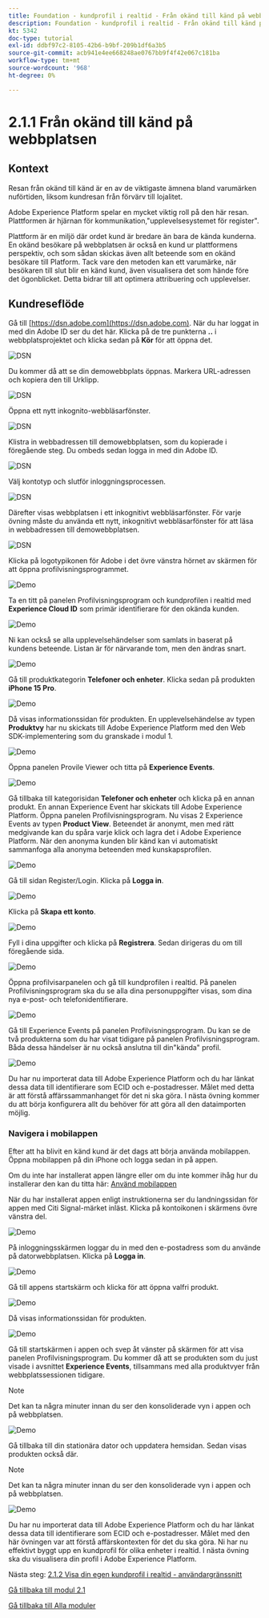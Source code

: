 ```yaml
---
title: Foundation - kundprofil i realtid - Från okänd till känd på webbplatsen
description: Foundation - kundprofil i realtid - Från okänd till känd på webbplatsen
kt: 5342
doc-type: tutorial
exl-id: ddbf97c2-8105-42b6-b9bf-209b1df6a3b5
source-git-commit: acb941e4ee668248ae0767bb9f4f42e067c181ba
workflow-type: tm+mt
source-wordcount: '968'
ht-degree: 0%

---
```


# 2.1.1 Från okänd till känd på webbplatsen

## Kontext

Resan från okänd till känd är en av de viktigaste ämnena bland varumärken nuförtiden, liksom kundresan från förvärv till lojalitet.

Adobe Experience Platform spelar en mycket viktig roll på den här resan. Plattformen är hjärnan för kommunikation,&quot;upplevelsesystemet för register&quot;.

Plattform är en miljö där ordet kund är bredare än bara de kända kunderna. En okänd besökare på webbplatsen är också en kund ur plattformens perspektiv, och som sådan skickas även allt beteende som en okänd besökare till Platform. Tack vare den metoden kan ett varumärke, när besökaren till slut blir en känd kund, även visualisera det som hände före det ögonblicket. Detta bidrar till att optimera attribuering och upplevelser.

## Kundreseflöde

Gå till [https://dsn.adobe.com](https://dsn.adobe.com). När du har loggat in med din Adobe ID ser du det här. Klicka på de tre punkterna **..** i webbplatsprojektet och klicka sedan på **Kör** för att öppna det.

![DSN](./../../datacollection/module1.1/images/web8.png)

Du kommer då att se din demowebbplats öppnas. Markera URL-adressen och kopiera den till Urklipp.

![DSN](../../gettingstarted/gettingstarted/images/web3.png)

Öppna ett nytt inkognito-webbläsarfönster.

![DSN](../../gettingstarted/gettingstarted/images/web4.png)

Klistra in webbadressen till demowebbplatsen, som du kopierade i föregående steg. Du ombeds sedan logga in med din Adobe ID.

![DSN](../../gettingstarted/gettingstarted/images/web5.png)

Välj kontotyp och slutför inloggningsprocessen.

![DSN](../../gettingstarted/gettingstarted/images/web6.png)

Därefter visas webbplatsen i ett inkognitivt webbläsarfönster. För varje övning måste du använda ett nytt, inkognitivt webbläsarfönster för att läsa in webbadressen till demowebbplatsen.

![DSN](../../gettingstarted/gettingstarted/images/web7.png)

Klicka på logotypikonen för Adobe i det övre vänstra hörnet av skärmen för att öppna profilvisningsprogrammet.

![Demo](../../datacollection/module1.2/images/pv1.png)

Ta en titt på panelen Profilvisningsprogram och kundprofilen i realtid med **Experience Cloud ID** som primär identifierare för den okända kunden.

![Demo](../../datacollection/module1.2/images/pv2.png)

Ni kan också se alla upplevelsehändelser som samlats in baserat på kundens beteende. Listan är för närvarande tom, men den ändras snart.

![Demo](../../datacollection/module1.2/images/pv3.png)

Gå till produktkategorin **Telefoner och enheter**. Klicka sedan på produkten **iPhone 15 Pro**.

![Demo](../../datacollection/module1.2/images/pv4.png)

Då visas informationssidan för produkten. En upplevelsehändelse av typen **Produktvy** har nu skickats till Adobe Experience Platform med den Web SDK-implementering som du granskade i modul 1.

![Demo](../../datacollection/module1.2/images/pv5.png)

Öppna panelen Provile Viewer och titta på **Experience Events**.

![Demo](../../datacollection/module1.2/images/pv6.png)

Gå tillbaka till kategorisidan **Telefoner och enheter** och klicka på en annan produkt. En annan Experience Event har skickats till Adobe Experience Platform. Öppna panelen Profilvisningsprogram. Nu visas 2 Experience Events av typen **Product View**. Beteendet är anonymt, men med rätt medgivande kan du spåra varje klick och lagra det i Adobe Experience Platform. När den anonyma kunden blir känd kan vi automatiskt sammanfoga alla anonyma beteenden med kunskapsprofilen.

![Demo](../../datacollection/module1.2/images/pv7.png)

Gå till sidan Register/Login. Klicka på **Logga in**.

![Demo](../../datacollection/module1.2/images/pv8.png)

Klicka på **Skapa ett konto**.

![Demo](../../datacollection/module1.2/images/pv9.png)

Fyll i dina uppgifter och klicka på **Registrera**. Sedan dirigeras du om till föregående sida.

![Demo](../../datacollection/module1.2/images/pv10.png)

Öppna profilvisarpanelen och gå till kundprofilen i realtid. På panelen Profilvisningsprogram ska du se alla dina personuppgifter visas, som dina nya e-post- och telefonidentifierare.

![Demo](../../datacollection/module1.2/images/pv11.png)

Gå till Experience Events på panelen Profilvisningsprogram. Du kan se de två produkterna som du har visat tidigare på panelen Profilvisningsprogram. Båda dessa händelser är nu också anslutna till din&quot;kända&quot; profil.

![Demo](../../datacollection/module1.2/images/pv12.png)

Du har nu importerat data till Adobe Experience Platform och du har länkat dessa data till identifierare som ECID och e-postadresser. Målet med detta är att förstå affärssammanhanget för det ni ska göra. I nästa övning kommer du att börja konfigurera allt du behöver för att göra all den dataimporten möjlig.

### Navigera i mobilappen

Efter att ha blivit en känd kund är det dags att börja använda mobilappen. Öppna mobilappen på din iPhone och logga sedan in på appen.

Om du inte har installerat appen längre eller om du inte kommer ihåg hur du installerar den kan du titta här: [Använd mobilappen](../../gettingstarted/gettingstarted/ex5.md)

När du har installerat appen enligt instruktionerna ser du landningssidan för appen med Citi Signal-märket inläst. Klicka på kontoikonen i skärmens övre vänstra del.

![Demo](./images/app_hp1.png)

På inloggningsskärmen loggar du in med den e-postadress som du använde på datorwebbplatsen. Klicka på **Logga in**.

![Demo](./images/app_acc.png)

Gå till appens startskärm och klicka för att öppna valfri produkt.

![Demo](./images/app_hp.png)

Då visas informationssidan för produkten.

![Demo](./images/app_galaxy.png)

Gå till startskärmen i appen och svep åt vänster på skärmen för att visa panelen Profilvisningsprogram. Du kommer då att se produkten som du just visade i avsnittet **Experience Events**, tillsammans med alla produktvyer från webbplatssessionen tidigare.

>[!NOTE]
>
>Det kan ta några minuter innan du ser den konsoliderade vyn i appen och på webbplatsen.

![Demo](./images/app_after_galaxy.png)

Gå tillbaka till din stationära dator och uppdatera hemsidan. Sedan visas produkten också där.

>[!NOTE]
>
>Det kan ta några minuter innan du ser den konsoliderade vyn i appen och på webbplatsen.

![Demo](./images/web_x_aftermobile.png)

Du har nu importerat data till Adobe Experience Platform och du har länkat dessa data till identifierare som ECID och e-postadresser. Målet med den här övningen var att förstå affärskontexten för det du ska göra. Ni har nu effektivt byggt upp en kundprofil för olika enheter i realtid. I nästa övning ska du visualisera din profil i Adobe Experience Platform.

Nästa steg: [2.1.2 Visa din egen kundprofil i realtid - användargränssnitt](./ex2.md)

[Gå tillbaka till modul 2.1](./real-time-customer-profile.md)

[Gå tillbaka till Alla moduler](../../../overview.md)
